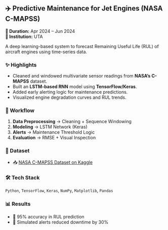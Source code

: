## ✈️ Predictive Maintenance for Jet Engines (NASA C-MAPSS)
**📅 Duration:** Apr 2024 – Jun 2024  
**📍 Institution:** UTA  

A deep learning-based system to forecast Remaining Useful Life (RUL) of aircraft engines using time-series data.

### ✨ Highlights
- Cleaned and windowed multivariate sensor readings from **NASA’s C-MAPSS** dataset.
- Built an **LSTM-based RNN** model using **TensorFlow/Keras**.
- Added early alerting logic for maintenance predictions.
- Visualized engine degradation curves and RUL trends.

### 🧠 Workflow
1. **Data Preprocessing** → Cleaning + Sequence Windowing
2. **Modeling** → LSTM Network (Keras)
3. **Alerts** → Maintenance Threshold Logic
4. **Evaluation** → RMSE + Visual Inspection

### 📂 Dataset
- 📥 [NASA C-MAPSS Dataset on Kaggle](https://www.kaggle.com/datasets/behrad3d/nasa-cmaps)

### 🛠️ Tech Stack
`Python`, `TensorFlow`, `Keras`, `NumPy`, `Matplotlib`, `Pandas`

### 📊 Results
- 🧠 95% accuracy in RUL prediction
- 🔧 Simulated alerts reduced downtime by 30%
